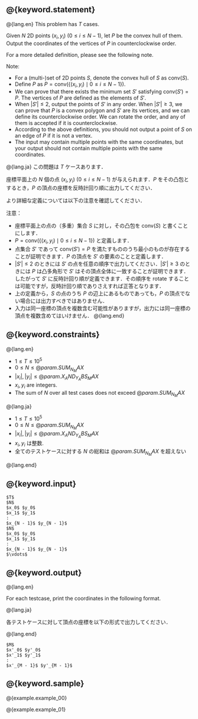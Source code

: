 ## @{keyword.statement}

@{lang.en}
This problem has $T$ cases.

Given $N$ 2D points $(x _ i , y _ i)$ ($0\leq i\leq N - 1$), let $P$ be the convex hull of them. Output the coordinates of the vertices of $P$ in counterclockwise order.

For a more detailed definition, please see the following note.

Note:

- For a (multi-)set of 2D points $S$, denote the convex hull of $S$ as $\mathrm{conv}(S)$.
- Define $P$ as $P=\mathrm{conv}(\lbrace (x _ i, y _ i) \mid 0\leq i\leq N - 1\rbrace)$.
- We can prove that there exists the minimum set $S'$ satisfying $\mathrm{conv}(S')=P$. The vertices of $P$ are defined as the elements of $S'$.
- When $|S'|\leq 2$, output the points of $S'$ in any order. When $|S'|\geq 3$, we can prove that $P$ is a convex polygon and $S'$ are its vertices, and we can define its counterclockwise order. We can rotate the order, and any of them is accepted if it is counterclockwise.
- According to the above definitions, you should not output a point of $S$ on an edge of $P$ if it is not a vertex.
- The input may contain multiple points with the same coordinates, but your output should not contain multiple points with the same coordinates.

@{lang.ja}
この問題は $T$ ケースあります．

座標平面上の $N$ 個の点 $(x _ i, y _ i)$ ($0\leq i\leq N - 1$) が与えられます．$P$ をその凸包とするとき，$P$ の頂点の座標を反時計回り順に出力してください．

より詳細な定義については以下の注意を確認してください．

注意：

- 座標平面上の点の（多重）集合 $S$ に対し，その凸包を $\mathrm{conv}(S)$ と書くことにします．
- $P=\mathrm{conv}(\lbrace (x _ i, y _ i) \mid 0\leq i\leq N - 1\rbrace)$ と定義します．
- 点集合 $S'$ であって $\mathrm{conv}(S')=P$ を満たすもののうち最小のものが存在することが証明できます．$P$ の頂点を $S'$ の要素のことと定義します．
- $|S'|\leq 2$ のときには $S'$ の点を任意の順序で出力してください．$|S'|\geq 3$ のときには $P$ は凸多角形で $S'$ はその頂点全体に一致することが証明できます．したがって $S'$ に反時計回り順が定義できます．その順序を rotate することは可能ですが，反時計回り順でありさえすれば正答となります．
- 上の定義から，$S$ の点のうち $P$ の辺上にあるものであっても，$P$ の頂点でない場合には出力すべきではありません．
- 入力は同一座標の頂点を複数含む可能性がありますが，出力には同一座標の頂点を複数含めてはいけません．
@{lang.end}

## @{keyword.constraints}

@{lang.en}

- $1\leq T\leq 10^5$
- $0 \leq N \leq @{param.SUM_N_MAX}$
- $|x_i|, |y_i| \leq @{param.X_AND_Y_ABS_MAX}$
- $x_i, y_i$ are integers.
- The sum of $N$ over all test cases does not exceed $@{param.SUM_N_MAX}$

@{lang.ja}
- $1\leq T\leq 10^5$
- $0 \leq N \leq @{param.SUM_N_MAX}$
- $|x_i|, |y_i| \leq @{param.X_AND_Y_ABS_MAX}$
- $x_i, y_i$ は整数.
- 全てのテストケースに対する $N$ の総和は $@{param.SUM_N_MAX}$ を超えない

@{lang.end}

## @{keyword.input}

```
$T$
$N$
$x_0$ $y_0$
$x_1$ $y_1$
:
$x_{N - 1}$ $y_{N - 1}$
$N$
$x_0$ $y_0$
$x_1$ $y_1$
:
$x_{N - 1}$ $y_{N - 1}$
$\vdots$
```

## @{keyword.output}

@{lang.en}

For each testcase, print the coordinates in the following format. 

@{lang.ja}

各テストケースに対して頂点の座標を以下の形式で出力してください．

@{lang.end}


```
$M$
$x'_0$ $y'_0$
$x'_1$ $y'_1$
:
$x'_{M - 1}$ $y'_{M - 1}$
```

## @{keyword.sample}

@{example.example_00}

@{example.example_01}
